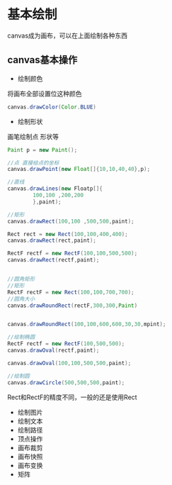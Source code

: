 # 基本绘制

canvas成为画布，可以在上面绘制各种东西

## canvas基本操作

- 绘制颜色

将画布全部设置位这种颜色

```java
canvas.drawColor(Color.BLUE)
```

- 绘制形状

画笔绘制点  形状等

```java
Paint p = new Paint();

//点 直接给点的坐标
canvas.drawPoint(new Float[]{10,10,40,40},p);

//直线
canvas.drawLines(new Floatp[]{
        100,100 ,200,200
        },paint);

//矩形
canvas.drawRect(100,100 ,500,500,paint);

Rect rect = new Rect(100,100,400,400);
canvas.drawRect(rect,paint);

RectF rectf = new RectF(100,100,500,500);
canvas.drawRect(rectf,paint);  


//圆角矩形
//矩形
RectF rectF = new Rect(100,100,700,700);
//圆角大小
canvas.drawRoundRect(rectF,300,300,Paint)


canvas.drawRoundRect(100,100,600,600,30,30,mpint);

//绘制椭圆
RectF rectf = new RectF(100,500,500);
canvas.drawOval(rectf,paint);

canvas.drawOval(100,100,500,500,paint);

//绘制圆
canvas.drawCircle(500,500,500,paint);
```
Rect和RectF的精度不同，一般的还是使用Rect

- 绘制图片
- 绘制文本
- 绘制路径
- 顶点操作
- 画布裁剪
- 画布快照
- 画布变换
- 矩阵
